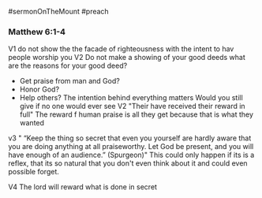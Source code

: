 #sermonOnTheMount
#preach
### Matthew 6:1-4

V1 do not show the the facade of righteousness with the intent to hav people worship you
V2 Do not make a showing of your good deeds
what are the reasons for your good deed?
- Get praise from man and God?
- Honor God?
- Help others?
The intention behind everything matters
Would you still give if no one would ever see
V2 "Their have received their reward in full"
	The reward f human praise is all they get because that is what they wanted
	
v3 " “Keep the thing so secret that even you yourself are hardly aware that you are doing anything at all praiseworthy. Let God be present, and you will have enough of an audience.” (Spurgeon)" 
This could only happen if its is a reflex, that its so natural that you don't even think about it and could even possible forget.

V4 The lord will reward what is done in secret